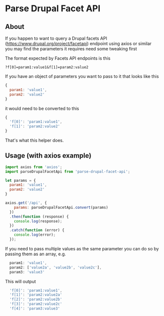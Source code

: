 # Parse Drupal Facet API

## About

If you happen to want to query a Drupal facets API (https://www.drupal.org/project/facetapi) endpoint using axios or similar you may find the parameters it requires need some tweaking first

The format expected by Facets API endpoints is this
```
?f[0]=param1:value1&f[1]=param2:value2
```

If you have an object of parameters you want to pass to it that looks like this
```javascript
{
  param1: 'value1',
  param2: 'value2'
}
```
it would need to be converted to this
```javascript
{
  'f[0]': 'param1:value1',
  'f[1]': 'param2:value2'
}
```

That's what this helper does.

## Usage (with axios example)

```javascript
import axios from 'axios';
import parseDrupalFacetApi from 'parse-drupal-facet-api';

let params = {
  param1: 'value1',
  param2: 'value2'
}

axios.get('/api', {
    params: parseDrupalFacetApi.convert(params)
  })
  .then(function (response) {
    console.log(response);
  })
  .catch(function (error) {
    console.log(error);
  });
```

If you need to pass multiple values as the same parameter you can do so by passing them as an array, e.g.

```javascript
  param1: 'value1',
  param2: ['value2a', 'value2b', 'value2c'],
  param3: 'value3'
```

This will output
```javascript
  'f[0]': 'param1:value1',
  'f[1]': 'param2:value2a'
  'f[2]': 'param2:value2b'
  'f[3]': 'param2:value2c'
  'f[4]': 'param3:value3'
```